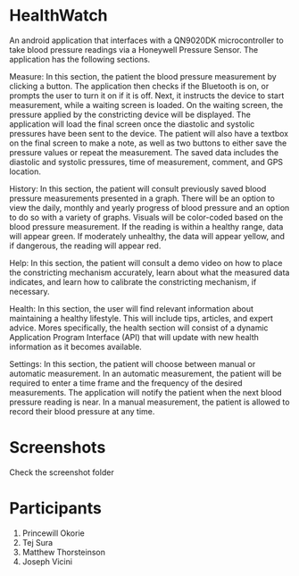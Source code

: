 # HealthWatch
An android application that interfaces with a QN9020DK microcontroller to take blood pressure readings via a Honeywell Pressure Sensor. The application has the following sections.

Measure: In this section, the patient the blood pressure measurement by clicking a button. The application then checks if the Bluetooth is on, or prompts the user to turn it on if it is off. Next, it instructs the device to start measurement, while a waiting screen is loaded. On the waiting screen, the pressure applied by the constricting device will be displayed. The application will load the final screen once the diastolic and systolic pressures have been sent to the device. The patient will also have a textbox on the final screen to make a note, as well as two buttons to either save the pressure values or repeat the measurement. The saved data includes the diastolic and systolic pressures, time of measurement, comment, and GPS location.

History: In this section, the patient will consult previously saved blood pressure measurements presented in a graph. There will be an option to view the daily, monthly and yearly progress of blood pressure and an option to do so with a variety of graphs. Visuals will be color-coded based on the blood pressure measurement. If the reading is within a healthy range, data will appear green. If moderately unhealthy, the data will appear yellow, and if dangerous, the reading will appear red. 

Help: In this section, the patient will consult a demo video on how to place the constricting mechanism accurately, learn about what the measured data indicates, and learn how to calibrate the constricting mechanism, if necessary.

Health: In this section, the user will find relevant information about maintaining a healthy lifestyle. This will include tips, articles, and expert advice. Mores specifically, the health section will consist of a dynamic Application Program Interface (API) that will update with new health information as it becomes available.

Settings: In this section, the patient will choose between manual or automatic measurement. In an automatic measurement, the patient will be required to enter a time frame and the frequency of the desired measurements. The application will notify the patient when the next blood pressure reading is near. In a manual measurement, the patient is allowed to record their blood pressure at any time.


# Screenshots

Check the screenshot folder

# Participants
1. Princewill Okorie
2. Tej Sura
3. Matthew Thorsteinson
4. Joseph Vicini

